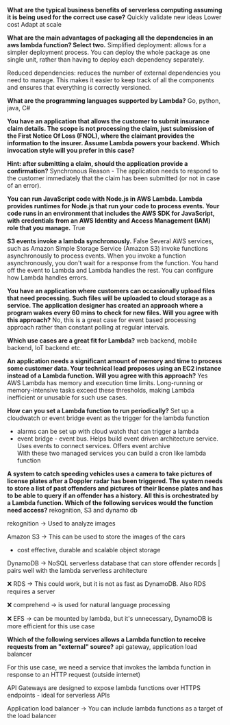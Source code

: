 **What are the typical business benefits of serverless computing assuming it is being used for the correct use case?**
Quickly validate new ideas
Lower cost
Adapt at scale

**What are the main advantages of packaging all the dependencies in an aws lambda function? Select two.**
Simplified deployment: allows for a simpler deployment process. You can deploy the whole package as one single unit, rather than having to deploy each dependency separately.
  
Reduced dependencies: reduces the number of external dependencies you need to manage. This makes it easier to keep track of all the components and ensures that everything is correctly versioned.

**What are the programming languages supported by Lambda?**
Go, python, java, C#

**You have an application that allows the customer to submit insurance claim details. The scope is not processing the claim, just submission of the First Notice Of Loss (FNOL), where the claimant provides the information to the insurer. Assume Lambda powers your backend. Which invocation style will you prefer in this case?**

**Hint: after submitting a claim, should the application provide a confirmation?**
Synchronous
Reason - The application needs to respond to the customer immediately that the claim has been submitted (or not in case of an error).

**You can run JavaScript code with Node.js in AWS Lambda. Lambda provides runtimes for Node.js that run your code to process events. Your code runs in an environment that includes the AWS SDK for JavaScript, with credentials from an AWS Identity and Access Management (IAM) role that you manage.**
True


**S3 events invoke a lambda synchronously.**
False
Several AWS services, such as Amazon Simple Storage Service (Amazon S3) invoke functions asynchronously to process events. When you invoke a function asynchronously, you don't wait for a response from the function. You hand off the event to Lambda and Lambda handles the rest. You can configure how Lambda handles errors.


**You have an application where customers can occasionally upload files that need processing. Such files will be uploaded to cloud storage as a service. The application designer has created an approach where a program wakes every 60 mins to check for new files. Will you agree with this approach?**
No, this is a great case for event based processing approach rather than constant polling at regular intervals.


**Which use cases are a great fit for Lambda?**
web backend, mobile backend, IoT backend etc.


**An application needs a significant amount of memory and time to process some customer data. Your technical lead proposes using an EC2 instance instead of a Lambda function. Will you agree with this approach?**
Yes
AWS Lambda has memory and execution time limits. Long-running or memory-intensive tasks exceed these thresholds, making Lambda inefficient or unusable for such use cases.


**How can you set a Lambda function to run periodically?**
Set up a cloudwatch or event bridge event as the trigger for the lambda function
- alarms can be set up with cloud watch that can trigger a lambda
- event bridge - event bus. Helps build event driven architecture service. Uses events to connect services. Offers event archive  
With these two managed services you can build a cron like lambda function

**A system to catch speeding vehicles uses a camera to take pictures of license plates after a Doppler radar has been triggered. The system needs to store a list of past offenders and pictures of their license plates and has to be able to query if an offender has a history. All this is orchestrated by a Lambda function. Which of the following services would the function need access?**
rekognition, S3 and dynamo db

rekognition -> Used to analyze images

Amazon S3 -> This can be used to store the images of the cars
- cost effective, durable and scalable object storage

DynamoDB -> NoSQL serverless database that can store offender records | pairs well with the lambda serverless architecture

❌ RDS -> This could work, but it is not as fast as DynamoDB. Also RDS requires a server 

❌ comprehend -> is used for natural language processing 

❌ EFS -> can be mounted by lambda, but it's unnecessary, DynamoDB is more efficient for this use case

**Which of the following services allows a Lambda function to receive requests from an "external" source?**
api gateway, application load balancer

For this use case, we need a service that invokes the lambda function in response to an HTTP request (outside internet)

API Gateways are designed to expose lambda functions over HTTPS endpoints - ideal for serverless APIs 

Application load balancer -> You can include lambda functions as a target of the load balancer 